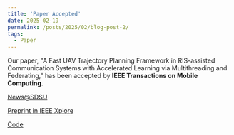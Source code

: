 ```yaml
---
title: 'Paper Accepted'
date: 2025-02-19
permalink: /posts/2025/02/blog-post-2/
tags:
  - Paper
---
```


Our paper, "A Fast UAV Trajectory Planning Framework in RIS-assisted Communication Systems with Accelerated Learning via Multithreading and Federating," has been accepted by **IEEE Transactions on Mobile Computing**.

<a href="https://www.sdstate.edu/news/2025/03/sdsu-researchers-aim-accelerate-machine-learning">News@SDSU</a>

<a href="https://ieeexplore.ieee.org/document/10900454">Preprint in IEEE Xplore</a>

<a href="https://github.com/johnhuang2/FedSAC-for-UAV-path-planning">Code</a>


